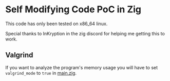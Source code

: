 # Self Modifying Code PoC in Zig

This code has only been tested on x86_64 linux.

Special thanks to InKryption in the zig discord for helping me getting this to work.

## Valgrind

If you want to analyze the program's memory usage you will have to set `valgrind_mode` to `true` in [main.zig](./src/main.zig).
